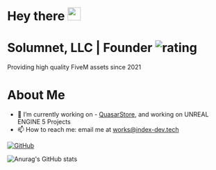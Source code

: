 <h1>
  Hey there
  <img src="https://media.giphy.com/media/hvRJCLFzcasrR4ia7z/giphy.gif" width="30px"/>
</h1>

# Solumnet, LLC | Founder ![rating](https://img.shields.io/badge/rating-★★★★★-brightgreen)
Providing high quality FiveM assets since 2021




# About Me
- 🔭 I’m currently working on - [QuasarStore](https://discord.gg/quasarstore), and working on UNREAL ENGINE 5 Projects
- 📫 How to reach me: email me at works@index-dev.tech

[![GitHub](https://github-readme-streak-stats.herokuapp.com?user=emanueldev1&theme=tokyonight&date_format=M%20j%5B%2C%20Y%5D)](https://git.io/streak-stats)

![Anurag's GitHub stats](https://github-readme-stats.vercel.app/api?username=emanueldev1&show_icons=true&theme=tokyonight)
